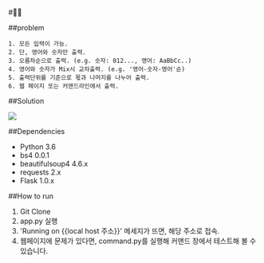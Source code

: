 #🐱‍👤

##problem

    1. 모든 입력이 가능.
    2. 단, 영어와 숫자만 출력.
    3. 오름차순으로 출력. (e.g. 숫자: 012..., 영어: AaBbCc..)
    4. 영어와 숫자가 Mix시 교차출력. (e.g. '영어-숫자-영어'순)
    5. 출력단위를 기준으로 몫과 나머지를 나누어 출력.
    6. 웹 페이지 또는 커맨드라인에서 출력.


##Solution

<img src="https://github.com/minh364/HTML_THEIF/blob/master/image/screenshot.png"/>

##Dependencies
- Python 3.6
- bs4 0.0.1
- beautifulsoup4 4.6.x
- requests 2.x
- Flask 1.0.x

##How to run
1. Git Clone
2. app.py 실행
3. 'Running on {{local host 주소}}' 메세지가 뜨면, 해당 주소로 접속.
4. 웹페이지에 문제가 있다면, command.py를 실행해 커맨드 창에서 테스트해 볼 수 있습니다.
